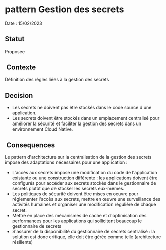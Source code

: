 # pattern Gestion des secrets

Date : 15/02/2023

## Statut

Proposée

##  Contexte

Définition des règles liées à la gestion des secrets

## Decision

 * Les secrets ne doivent pas être stockés dans le code source d'une application. 
 * Les secrets doivent être stockés dans un emplacement centralisé pour améliorer la sécurité et faciliter la gestion des secrets dans un environnement Cloud Native.


##  Consequences

Le pattern d'architecture sur la centralisation de la gestion des secrets impose des adaptations nécessaires pour une application :
 * L'accès aux secrets impose une modification du code de l'application existante ou une construction différente :  les applications doivent être configurés pour accéder aux secrets stockés dans le gestionnaire de secrets plutôt que de stocker les secrets eux-mêmes.
 * Les politiques de sécurité doivent être mises en oeuvre pour réglementer l'accès aux secrets, mettre en œuvre une surveillance des activités humaines et organiser une modification régulière de chaque secret.
 * Mettre en place des mécanismes de cache et d'optimisation des performances pour les applications qui sollicitent beaucoup le gestionnaire de secrets
 * S'assurer de la disponibilité du gestionnaire de secrets centralisé : la solution est donc critique, elle doit être gérée comme telle (architecture résiliente)
